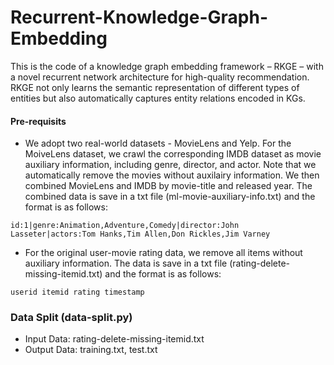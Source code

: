 # Recurrent-Knowledge-Graph-Embedding
This is the code of a knowledge graph embedding framework – RKGE – with a novel recurrent network architecture for high-quality recommendation. RKGE not only learns the semantic representation of different types of entities but also automatically captures entity relations encoded in KGs.

#### Pre-requisits

- We adopt two real-world datasets - MovieLens and Yelp. For the MoiveLens dataset, we crawl the corresponding IMDB dataset as movie auxiliary information, including genre, director, and actor. Note that we automatically remove the movies without auxilairy information. We then combined MovieLens and IMDB by movie-title and released year. The combined data is save in a txt file (ml-movie-auxiliary-info.txt) and the format is as follows:

```
id:1|genre:Animation,Adventure,Comedy|director:John Lasseter|actors:Tom Hanks,Tim Allen,Don Rickles,Jim Varney
```

- For the original user-movie rating data, we remove all items without auxiliary information. The data is save in a txt file (rating-delete-missing-itemid.txt) and the format is as follows:

```
userid itemid rating timestamp
```
### Data Split (data-split.py)

- Input Data: rating-delete-missing-itemid.txt
- Output Data: training.txt, test.txt
